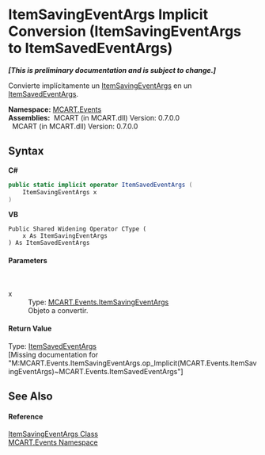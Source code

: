 # ItemSavingEventArgs&nbsp;Implicit Conversion (ItemSavingEventArgs to ItemSavedEventArgs)
 _**\[This is preliminary documentation and is subject to change.\]**_

Convierte implícitamente un <a href="0ff5c00d-02c3-8b74-cd71-2c33737126e6">ItemSavingEventArgs</a> en un <a href="35a9f2b7-6d2c-07ea-2b09-3e55734f191d">ItemSavedEventArgs</a>.

**Namespace:**&nbsp;<a href="e063e014-3886-09dc-6bff-1da9132b73cc">MCART.Events</a><br />**Assemblies:**&nbsp;&nbsp;MCART (in MCART.dll) Version: 0.7.0.0<br />&nbsp;&nbsp;MCART (in MCART.dll) Version: 0.7.0.0<br />

## Syntax

**C#**<br />
``` C#
public static implicit operator ItemSavedEventArgs (
	ItemSavingEventArgs x
)
```

**VB**<br />
``` VB
Public Shared Widening Operator CType ( 
	x As ItemSavingEventArgs
) As ItemSavedEventArgs
```


#### Parameters
&nbsp;<dl><dt>x</dt><dd>Type: <a href="0ff5c00d-02c3-8b74-cd71-2c33737126e6">MCART.Events.ItemSavingEventArgs</a><br />Objeto a convertir.</dd></dl>

#### Return Value
Type: <a href="35a9f2b7-6d2c-07ea-2b09-3e55734f191d">ItemSavedEventArgs</a><br />\[Missing <returns> documentation for "M:MCART.Events.ItemSavingEventArgs.op_Implicit(MCART.Events.ItemSavingEventArgs)~MCART.Events.ItemSavedEventArgs"\]

## See Also


#### Reference
<a href="0ff5c00d-02c3-8b74-cd71-2c33737126e6">ItemSavingEventArgs Class</a><br /><a href="e063e014-3886-09dc-6bff-1da9132b73cc">MCART.Events Namespace</a><br />